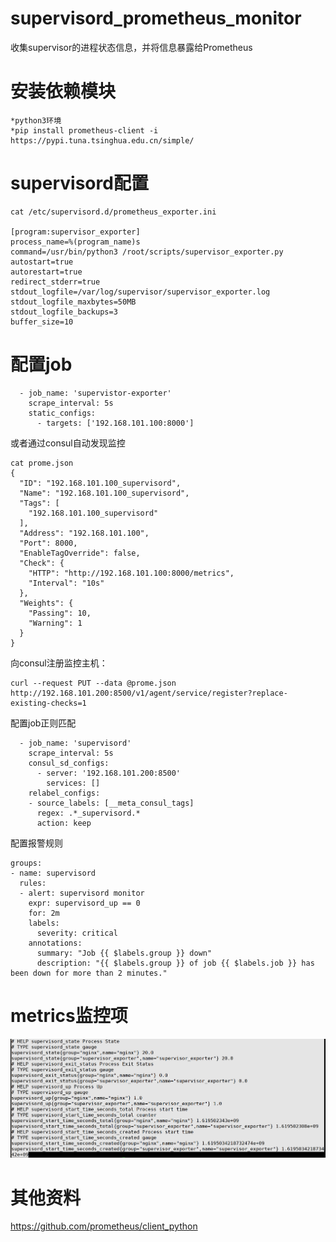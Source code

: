 # supervisord_prometheus_monitor
收集supervisor的进程状态信息，并将信息暴露给Prometheus

# 安装依赖模块
```
*python3环境
*pip install prometheus-client -i https://pypi.tuna.tsinghua.edu.cn/simple/
```
# supervisord配置  
```
cat /etc/supervisord.d/prometheus_exporter.ini 

[program:supervisor_exporter]
process_name=%(program_name)s
command=/usr/bin/python3 /root/scripts/supervisor_exporter.py
autostart=true
autorestart=true
redirect_stderr=true
stdout_logfile=/var/log/supervisor/supervisor_exporter.log
stdout_logfile_maxbytes=50MB
stdout_logfile_backups=3
buffer_size=10
```

# 配置job  
```
  - job_name: 'supervistor-exporter'
    scrape_interval: 5s
    static_configs:
      - targets: ['192.168.101.100:8000']
```
或者通过consul自动发现监控

```
cat prome.json 
{
  "ID": "192.168.101.100_supervisord",
  "Name": "192.168.101.100_supervisord",
  "Tags": [
    "192.168.101.100_supervisord"
  ],
  "Address": "192.168.101.100",
  "Port": 8000,
  "EnableTagOverride": false,
  "Check": {
    "HTTP": "http://192.168.101.100:8000/metrics",
    "Interval": "10s"
  },
  "Weights": {
    "Passing": 10,
    "Warning": 1
  }
}

```
向consul注册监控主机：
```
curl --request PUT --data @prome.json http://192.168.101.200:8500/v1/agent/service/register?replace-existing-checks=1
```
配置job正则匹配
```
  - job_name: 'supervisord'
    scrape_interval: 5s
    consul_sd_configs:
      - server: '192.168.101.200:8500'
        services: []
    relabel_configs:
    - source_labels: [__meta_consul_tags]
      regex: .*_supervisord.*
      action: keep
```

配置报警规则
```
groups:
- name: supervisord
  rules:
  - alert: supervisord monitor
    expr: supervisord_up == 0
    for: 2m
    labels:
      severity: critical
    annotations:
      summary: "Job {{ $labels.group }} down"
      description: "{{ $labels.group }} of job {{ $labels.job }} has been down for more than 2 minutes."
```

# metrics监控项
![metrics监控项](https://github.com/lvelvis/supervisord_prometheus_monitor/blob/master/img/prom%E9%87%87%E9%9B%86%E7%9B%91%E6%8E%A7%E6%95%B0%E6%8D%AE.png)


# 其他资料
https://github.com/prometheus/client_python

